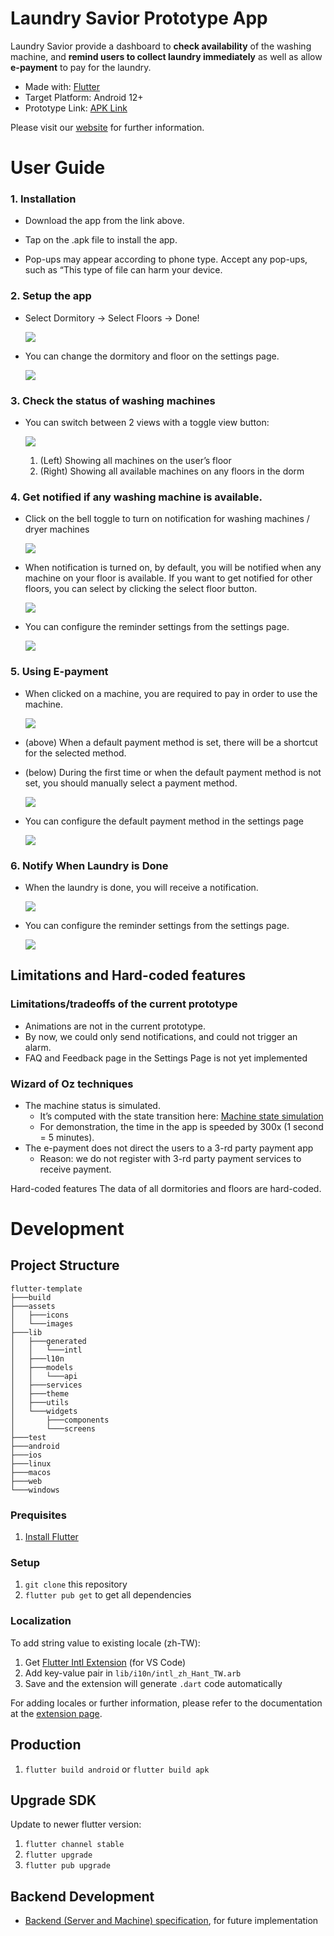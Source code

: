 Laundry Savior Prototype App
===

Laundry Savior provide a dashboard to **check availability** of the washing machine, and **remind users to collect laundry immediately** as well as allow **e-payment** to pay for the laundry.


*   Made with: [Flutter](https://flutter.dev/)
*   Target Platform: Android 12+
*   Prototype Link: [APK Link](https://drive.google.com/file/d/1IidOl6F9v_4immisYDybYTN-HcTSUHes/view?usp=drivesdk)

Please visit our [website](https://yenyu-tung.github.io/HCI_LaundrySavior_website/) for further information.

# User Guide
### 1.  Installation
  *   Download the app from the link above.
      
  *   Tap on the .apk file to install the app.
      
  *   Pop-ups may appear according to phone type. Accept any pop-ups, such as “This type of file can harm your device.

### 2. Setup the app
- Select Dormitory -> Select Floors ->  Done!

  ![](https://lh6.googleusercontent.com/MiFAeBJThBRCz8Hg8wRW1jc0Q8ZVswN37Bpra7pECsDSb849Yd05UvS-kfagr5SR_lX3pPtNSKXYX2cS0678ZeYkhppGuWvnQ7DID0g8kwmpDPOVElJbVUgjoAqJhKRDK_fitrwjtVKRVzWBu1KANEJEZJ1EuAskn5rKOS9Fu8HGUVy2DzrDtwCc4pqnKg)

- You can change the dormitory and floor on the settings page.

  ![](https://lh3.googleusercontent.com/VmLX2_y4ohaJ9FqXLuf_3893Wiivdc14ZpkFaxEKMu4Ehrb06kkau9SMZPLbx-SiyqOxQWFCPDv00U0wMt8bVSGJw-kQ20Og-pc8ZGyC8e9RxUlMon6RJLHdR8PAX8sQDhLh3PdaGWqVEnGT_hsZ3wW8o4ke7Gt91biSwtom_0qzQv9j1g0Xj2qWsRPH3w)

### 3.  Check the status of washing machines
- You can switch between 2 views with a toggle view button: 

  ![](https://lh4.googleusercontent.com/rdc43cfpT9xXgAqqDIVETkv6nmoqaxcHTvzsPjE0LcBeERFEM636jzHL-ZKeDWJJns-OfLFGyng37DovbKLXUuqCv-tdryg8dH7sArqnboFE7uz65q37CXOWZQOEHkT6xXVXmG_-F57W2Oh3NfPJhgRZ4S1WnAOzjMt6-KZ32o-_uu6uUo4e13kjDAZndw)

    1. (Left) Showing all machines on the user’s floor
    2. (Right) Showing all available machines on any floors in the dorm


### 4. Get notified if any washing machine is available.
- Click on the bell toggle to turn on notification for washing machines / dryer machines

  ![](https://lh6.googleusercontent.com/xXNJcl_ihy-ZO88TjwQ71Zcf7BJzvcQcL20cMKBTD7pBTX-zOHiqBCmJ6MvTQj8790dWYNJKF9AkVquvodJ9nf5hOVW-6FcU6gmWyVfxCAGsjHPVHdBYGjJQEXVv4Hs0b18qPiJEXHaXoWrNtl0IrW67nXDjKQ8_vcTi8urtRz6F6UsJrT0qPYWgLM21dg)

- When notification is turned on, by default, you will be notified when any machine on your floor is available. If you want to get notified for other floors, you can select by clicking the select floor button.

  ![](https://lh5.googleusercontent.com/uAo9vWqRKk2mKZPevVjM3DG7rbRpnpC3VLhpHAQ_LRkOLUAhAbw51TOTNMxbS-rS-nPxtnuAuTgVOWOfqv8irhmT8YHluleAP7iZvKxRLNZufUlOaFwHTPrvIILCW9vdz7uzKSnXM783fjLe3KoEodJjBrp4s5qp2Ti9BbYCFqhxcXlILIr3YWnYtGQrJQ)

- You can configure the reminder settings from the settings page.

  ![](https://lh5.googleusercontent.com/JOr8vhxYlFIluhkkv3P_tjyaEi4BnGY0F0uqhmqNSl2e91IhqfglREoF_Jp-kfIu5CKzGxOYckvg0c4Vyr7gbSV66VVoGQK2IzFDkWPkMQE6dQjP_NXehfNO23JVYE7lXiKOkW6BD49u2zLW-vcFyS025HDsUddCZzcWOJz8STLqeNHffzpH2SzdIShNDA)

### 5. Using E-payment
    
- When clicked on a machine, you are required to pay in order to use the machine.

  ![](https://lh4.googleusercontent.com/_DJMgVoFlU7wSlSuDfUrzkQUo2OWXyT5Gys-VlPWwBCoQOYgTl2A_CnZIGZYOUfQZXawKt6lJfT98uQuWxbvlkS9_GxwlXKdTF3y_Gf1kKIVMgd-9IdEU82lAF1jDIIOpVLtYrL5F6YAgnuH1iThaHB44ClERGAg2SPkLzUXbn2wD8BG9j0AWkKjywDDxw)

-  (above) When a default payment method is set, there will be a shortcut for the selected method.
    
- (below) During the first time or when the default payment method is not set, you should manually select a payment method. 
    
  ![](https://lh5.googleusercontent.com/Dh2hR7t13KItYRuU0mWp4_kduxUN97nzyTSvPj1YT_3_tAi4LjhzwBDdIMiDyx2THcorQ2KjOoTMdkLnFx_J5l0VEPqioB7MF79AiXzcKjZCQk0Ol_xJs1vh0uxWLmzx7ejzIXKHXj9cEK-27IY9tlZ5ei4Mj9w4mZP8v2efhoCFMWLdN0CJLbBU6SAJXw)

- You can configure the default payment method in the settings page
    
  ![](https://lh5.googleusercontent.com/HCvVEsZrE6OtZusmpU2mlsS43Jh_4Dw06WTTHvxQAH-4xQafAT6FlVycdhH91xbiaf-86R-K1M-rA9Gtp3tYJqocdQemkvtWYJuhZ3WpWezAnPDmbD6FLqttQOCRU3IYvxWF1oCJy_9k_r8LrDBWfx096H7Y_RGwCWldrElBf3qnOaW9dEvA9iqtCkN5EQ) 

### 6.  Notify When Laundry is Done

- When the laundry is done, you will receive a notification.

  ![](https://lh5.googleusercontent.com/Q3ubJgdD0Vwc2JQ7XUxfM1_EJh-nx6o1qvhszuxJr025cXk9O5ptR9-SAzTH98f_okoblojhcFK-cARtpOf-n3Q0jeh7p8wdXVhghrBDAsblrbpddogCKZ0FaQ7fyh1jIzr9GLZHhUBWFRQMTvRo6GDSu0fm78T4DmbB4sq7yEDsoMuwCxobHtdWNkApSA)

- You can configure the reminder settings from the settings page.

  ![](https://lh5.googleusercontent.com/JOr8vhxYlFIluhkkv3P_tjyaEi4BnGY0F0uqhmqNSl2e91IhqfglREoF_Jp-kfIu5CKzGxOYckvg0c4Vyr7gbSV66VVoGQK2IzFDkWPkMQE6dQjP_NXehfNO23JVYE7lXiKOkW6BD49u2zLW-vcFyS025HDsUddCZzcWOJz8STLqeNHffzpH2SzdIShNDA)

## Limitations and Hard-coded features
### Limitations/tradeoffs of the current prototype
- Animations are not in the current prototype.
- By now, we could only send notifications, and could not trigger an alarm.
- FAQ and Feedback page in the Settings Page is not yet implemented

### Wizard of Oz techniques
- The machine status is simulated. 
  - It’s computed with the state transition here: [Machine state simulation](https://docs.google.com/spreadsheets/d/14EIiU92QqoXvclLo23Ljwa_yDAViEl51zwrhPJVn4J4/edit?usp=sharing)
  - For demonstration, the time in the app is speeded by 300x (1 second = 5 minutes).
- The e-payment does not direct the users to a 3-rd party payment app
  - Reason: we do not register with 3-rd party payment services to receive payment. 

Hard-coded features
The data of all dormitories and floors are hard-coded. 

# Development

## Project Structure
```
flutter-template
├───build
├───assets
│   ├───icons
│   └───images
├───lib
│   ├───generated
│   │   └───intl
│   ├───l10n
│   ├───models
│   │   └───api
│   ├───services
│   ├───theme
│   ├───utils
│   └───widgets
│       ├───components
│       └───screens
├───test
├───android
├───ios
├───linux
├───macos
├───web
└───windows
```
### Prequisites
1. [Install Flutter](https://docs.flutter.dev/get-started/install)

### Setup
1. `git clone` this repository
2. `flutter pub get` to get all dependencies
### Localization
To add string value to existing locale (zh-TW): 

1. Get [Flutter Intl Extension](https://marketplace.visualstudio.com/items?itemName=localizely.flutter-intl) (for VS Code)
2. Add key-value pair in `lib/i10n/intl_zh_Hant_TW.arb`
3. Save and the extension will generate `.dart` code automatically
   
For adding locales or further information, please refer to the documentation at the [extension page](https://marketplace.visualstudio.com/items?itemName=localizely.flutter-intl).

## Production
1. `flutter build android` or `flutter build apk`
   
## Upgrade SDK
Update to newer flutter version:
1. `flutter channel stable`
2. `flutter upgrade`
3. `flutter pub upgrade`

## Backend Development

-  [Backend (Server and Machine) specification](backend.md), for future implementation

